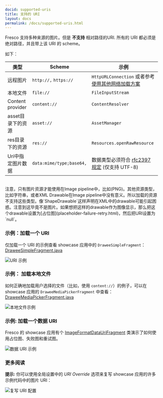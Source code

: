 ```yaml
---
docid: supported-uris
title: 支持的 URI
layout: docs
permalink: /docs/supported-uris.html
---
```



Fresco 支持多种来源的图片。但是 **不支持** 相对路径的URI. 所有的 URI 都必须是绝对路径，并且带上该 URI 的 scheme。

如下：

| 类型 | Scheme | 示例 |
| ---------------- | ------- | ------------- |
| 远程图片 | `http://,` `https://` | `HttpURLConnection` 或者参考 [使用其他网络加载方案](using-other-network-layers.html) |
| 本地文件 | `file://` | `FileInputStream` | 
| Content provider | `content://` | `ContentResolver` |
| asset目录下的资源 | `asset://` | `AssetManager` |
| res目录下的资源 | `res://` | `Resources.openRawResource` |
| Uri中指定图片数据 | `data:mime/type;base64,` | 数据类型必须符合 [rfc2397规定](http://tools.ietf.org/html/rfc2397) (仅支持 UTF-8) |


<br/>
注意，只有图片资源才能使用在Image pipeline中，比如(PNG)。其他资源类型，比如字符串，或者XML Drawable在Image pipeline中没有意义。所以加载的资源不支持这些类型。像`ShapeDrawable`这样声明在XML中的drawable可能引起困惑。注意到这毕竟不是图片。如果想把这样的drawable作为图像显示，那么把这个drawable设置为[占位图](placeholder-failure-retry.html)，然后把URI设置为`null`。

### 示例：加载一个 URI

仅加载一个 URI 的示例查看 showcase 应用中的 `DraweeSimpleFragment`：
[DraweeSimpleFragment.java](https://github.com/facebook/fresco/blob/master/samples/showcase/src/main/java/com/facebook/fresco/samples/showcase/drawee/DraweeSimpleFragment.java)

![URI 示例 ](/static/images/docs/01-using-simpledraweeview-sample.png)

### 示例： 加载本地文件

如何正确地加载用户选择的文件（比如，使用 `content://`）的例子，可以在 showcase 应用的 `DraweeMediaPickerFragment` 中查看：[DraweeMediaPickerFragment.java](https://github.com/facebook/fresco/blob/master/samples/showcase/src/main/java/com/facebook/fresco/samples/showcase/drawee/DraweeMediaPickerFragment.java)

![本地文件示例](/static/images/docs/01-supported-uris-sample-local-file.png)

### 示例: 加载一个数据 URI

Fresco 的 showcase 应用有个 [ImageFormatDataUriFragment](https://github.com/facebook/fresco/blob/master/samples/showcase/src/main/java/com/facebook/fresco/samples/showcase/imageformat/datauri/ImageFormatDataUriFragment.java) 类演示了如何使用占位图、失败图和重试图。

![数据 URI 示例](/static/images/docs/01-supported-uris-sample-data-uri.png)

### 更多阅读

**提示:** 你可以使用全局设置中的 *URI Override* 选项来复写 showcase 应用的许多示例代码中的图片 URI：

![复写 URI 配置](/static/images/docs/01-supported-uris-sample-override.png)

